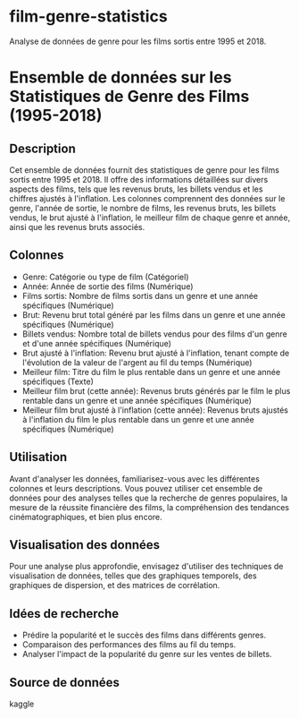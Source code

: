 # film-genre-statistics
Analyse de données de genre pour les films sortis entre 1995 et 2018. 

# Ensemble de données sur les Statistiques de Genre des Films (1995-2018)

## Description
Cet ensemble de données fournit des statistiques de genre pour les films sortis entre 1995 et 2018. Il offre des informations détaillées sur divers aspects des films, tels que les revenus bruts, les billets vendus et les chiffres ajustés à l'inflation. Les colonnes comprennent des données sur le genre, l'année de sortie, le nombre de films, les revenus bruts, les billets vendus, le brut ajusté à l'inflation, le meilleur film de chaque genre et année, ainsi que les revenus bruts associés.

## Colonnes
- Genre: Catégorie ou type de film (Catégoriel)
- Année: Année de sortie des films (Numérique)
- Films sortis: Nombre de films sortis dans un genre et une année spécifiques (Numérique)
- Brut: Revenu brut total généré par les films dans un genre et une année spécifiques (Numérique)
- Billets vendus: Nombre total de billets vendus pour des films d'un genre et d'une année spécifiques (Numérique)
- Brut ajusté à l'inflation: Revenu brut ajusté à l'inflation, tenant compte de l'évolution de la valeur de l'argent au fil du temps (Numérique)
- Meilleur film: Titre du film le plus rentable dans un genre et une année spécifiques (Texte)
- Meilleur film brut (cette année): Revenus bruts générés par le film le plus rentable dans un genre et une année spécifiques (Numérique)
- Meilleur film brut ajusté à l'inflation (cette année): Revenus bruts ajustés à l'inflation du film le plus rentable dans un genre et une année spécifiques (Numérique)

## Utilisation
Avant d'analyser les données, familiarisez-vous avec les différentes colonnes et leurs descriptions. Vous pouvez utiliser cet ensemble de données pour des analyses telles que la recherche de genres populaires, la mesure de la réussite financière des films, la compréhension des tendances cinématographiques, et bien plus encore.

## Visualisation des données
Pour une analyse plus approfondie, envisagez d'utiliser des techniques de visualisation de données, telles que des graphiques temporels, des graphiques de dispersion, et des matrices de corrélation.

## Idées de recherche
- Prédire la popularité et le succès des films dans différents genres.
- Comparaison des performances des films au fil du temps.
- Analyser l'impact de la popularité du genre sur les ventes de billets.

## Source de données
kaggle

